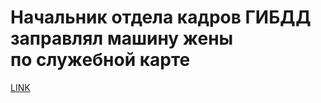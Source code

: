 # Начальник отдела кадров ГИБДД заправлял машину жены по служебной карте 



[LINK](https://varlamov.ru/3142665.html)